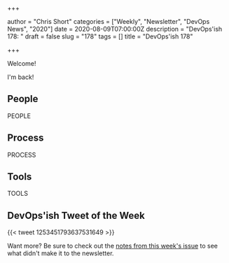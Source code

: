 +++

author = "Chris Short"
categories = ["Weekly", "Newsletter", "DevOps News", "2020"]
date = 2020-08-09T07:00:00Z
description = "DevOps'ish 178: "
draft = false
slug = "178"
tags = []
title = "DevOps'ish 178"

+++

Welcome!

I'm back!

## People

PEOPLE

## Process

PROCESS

## Tools

TOOLS

## DevOps'ish Tweet of the Week

{{< tweet 1253451793637531649 >}}

Want more? Be sure to check out the [notes from this week's issue](https://devopsish.com/178/notes/) to see what didn't make it to the newsletter.
